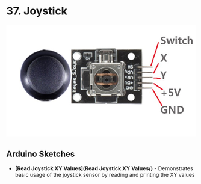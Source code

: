 # 37. Joystick

![Keyes Joystick](keyes-joystick.jpg)

## Arduino Sketches
* **[Read Joystick XY Values](Read Joystick XY Values/)** - Demonstrates basic usage of the joystick sensor by reading and printing the XY values